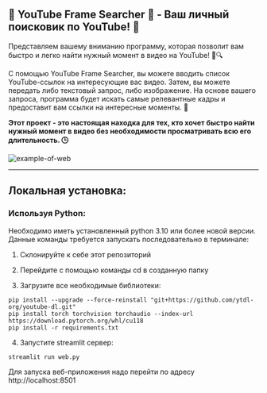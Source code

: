## 🌟 YouTube Frame Searcher 🌟 - Ваш личный поисковик по YouTube! 🧭

Представляем вашему вниманию программу, которая позволит вам быстро и легко найти нужный момент в видео на YouTube! 🎥🔍

С помощью YouTube Frame Searcher, вы можете вводить список YouTube-ссылок на интересующие вас видео. Затем, вы можете передать либо текстовый запрос, либо изображение. На основе вашего запроса, программа будет искать самые релевантные кадры и предоставит вам ссылки на интересные моменты. 🔗

__Этот проект - это настоящая находка для тех, кто хочет быстро найти нужный момент в видео без необходимости просматривать всю его длительность. 🕒__


![example-of-web](configs/example.gif)

---

## __Локальная установка:__

### __Используя Python:__
Необходимо иметь установленный python 3.10 или более новой версии. \
Данные команды требуется запускать последовательно в терминале:
1. Склонируйте к себе этот репозиторий 

2. Перейдите с помощью команды cd в созданную папку 

3. Загрузите все необходимые библиотеки:
```
pip install --upgrade --force-reinstall "git+https://github.com/ytdl-org/youtube-dl.git"
pip install torch torchvision torchaudio --index-url https://download.pytorch.org/whl/cu118
pip install -r requirements.txt
```
4. Запустите streamlit сервер:
```
streamlit run web.py
```
Для запуска веб-приложения надо перейти по адресу http://localhost:8501
